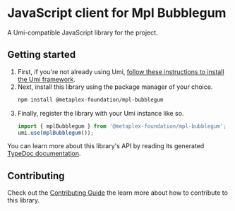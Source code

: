 # JavaScript client for Mpl Bubblegum

A Umi-compatible JavaScript library for the project.

## Getting started

1. First, if you're not already using Umi, [follow these instructions to install the Umi framework](https://github.com/metaplex-foundation/umi/blob/main/docs/installation.md).
2. Next, install this library using the package manager of your choice.
   ```sh
   npm install @metaplex-foundation/mpl-bubblegum
   ```
3. Finally, register the library with your Umi instance like so.
   ```ts
   import { mplBubblegum } from '@metaplex-foundation/mpl-bubblegum';
   umi.use(mplBubblegum());
   ```

You can learn more about this library's API by reading its generated [TypeDoc documentation](https://mpl-bubblegum-js-docs.vercel.app).

## Contributing

Check out the [Contributing Guide](./CONTRIBUTING.md) the learn more about how to contribute to this library.
